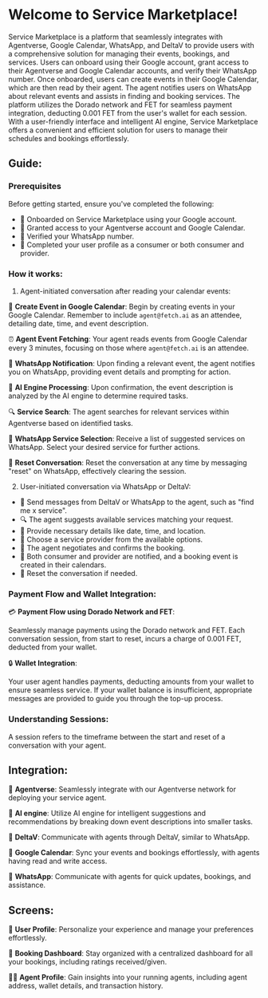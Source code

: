 # Welcome to Service Marketplace!

Service Marketplace is a platform that seamlessly integrates with Agentverse, Google Calendar, WhatsApp, and DeltaV to provide users with a comprehensive solution for managing their events, bookings, and services. Users can onboard using their Google account, grant access to their Agentverse and Google Calendar accounts, and verify their WhatsApp number. Once onboarded, users can create events in their Google Calendar, which are then read by their agent. The agent notifies users on WhatsApp about relevant events and assists in finding and booking services. The platform utilizes the Dorado network and FET for seamless payment integration, deducting 0.001 FET from the user's wallet for each session. With a user-friendly interface and intelligent AI engine, Service Marketplace offers a convenient and efficient solution for users to manage their schedules and bookings effortlessly.

## Guide:

### Prerequisites

Before getting started, ensure you've completed the following:

- 📝 Onboarded on Service Marketplace using your Google account.
- 🔗 Granted access to your Agentverse account and Google Calendar.
- 🔐 Verified your WhatsApp number.
- 👤 Completed your user profile as a consumer or both consumer and provider.

### How it works:

1. Agent-initiated conversation after reading your calendar events:

📅 **Create Event in Google Calendar**: Begin by creating events in your Google Calendar. Remember to include `agent@fetch.ai` as an attendee, detailing date, time, and event description.

⏰ **Agent Event Fetching**: Your agent reads events from Google Calendar every 3 minutes, focusing on those where `agent@fetch.ai` is an attendee.

📲 **WhatsApp Notification**: Upon finding a relevant event, the agent notifies you on WhatsApp, providing event details and prompting for action.

🤖 **AI Engine Processing**: Upon confirmation, the event description is analyzed by the AI engine to determine required tasks.

🔍 **Service Search**: The agent searches for relevant services within Agentverse based on identified tasks.

💬 **WhatsApp Service Selection**: Receive a list of suggested services on WhatsApp. Select your desired service for further actions.

🔄 **Reset Conversation**: Reset the conversation at any time by messaging "reset" on WhatsApp, effectively clearing the session.


2. User-initiated conversation via WhatsApp or DeltaV:

- 🚀 Send messages from DeltaV or WhatsApp to the agent, such as "find me x service".
- 🔍 The agent suggests available services matching your request.
- 📅 Provide necessary details like date, time, and location.
- 👤 Choose a service provider from the available options.
- 🤝 The agent negotiates and confirms the booking.
- 🔔 Both consumer and provider are notified, and a booking event is created in their calendars.
- 🔄 Reset the conversation if needed.


### Payment Flow and Wallet Integration:

💳 **Payment Flow using Dorado Network and FET**:

Seamlessly manage payments using the Dorado network and FET. Each conversation session, from start to reset, incurs a charge of 0.001 FET, deducted from your wallet.

🔒 **Wallet Integration**:

Your user agent handles payments, deducting amounts from your wallet to ensure seamless service. If your wallet balance is insufficient, appropriate messages are provided to guide you through the top-up process.

### Understanding Sessions:

A session refers to the timeframe between the start and reset of a conversation with your agent.


## Integration:

🔗 **Agentverse**: Seamlessly integrate with our Agentverse network for deploying your service agent.

🧠 **AI engine**: Utilize AI engine for intelligent suggestions and recommendations by breaking down event descriptions into smaller tasks.

🚀 **DeltaV**: Communicate with agents through DeltaV, similar to WhatsApp.

📅 **Google Calendar**: Sync your events and bookings effortlessly, with agents having read and write access.

📱 **WhatsApp**: Communicate with agents for quick updates, bookings, and assistance.


## Screens:

👤 **User Profile**: Personalize your experience and manage your preferences effortlessly.

📅 **Booking Dashboard**: Stay organized with a centralized dashboard for all your bookings, including ratings received/given.

👩‍💼 **Agent Profile**: Gain insights into your running agents, including agent address, wallet details, and transaction history.
